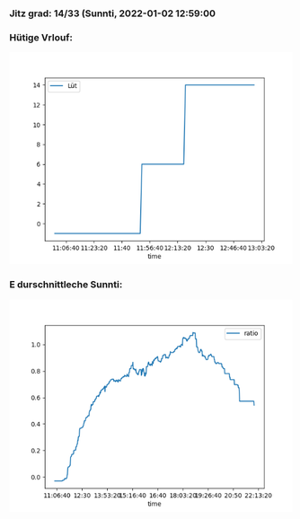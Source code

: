 ### Jitz grad: 14/33 (Sunnti, 2022-01-02 12:59:00

### Hütige Vrlouf:
![Graph](Today.png)

### E durschnittleche Sunnti:
![Graph](Sunnti.png)